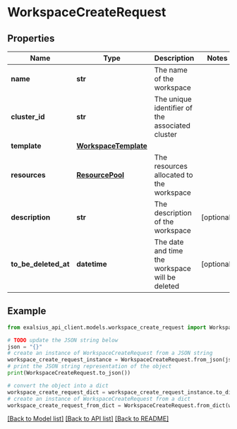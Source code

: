 # WorkspaceCreateRequest


## Properties

Name | Type | Description | Notes
------------ | ------------- | ------------- | -------------
**name** | **str** | The name of the workspace | 
**cluster_id** | **str** | The unique identifier of the associated cluster | 
**template** | [**WorkspaceTemplate**](WorkspaceTemplate.md) |  | 
**resources** | [**ResourcePool**](ResourcePool.md) | The resources allocated to the workspace | 
**description** | **str** | The description of the workspace | [optional] 
**to_be_deleted_at** | **datetime** | The date and time the workspace will be deleted | [optional] 

## Example

```python
from exalsius_api_client.models.workspace_create_request import WorkspaceCreateRequest

# TODO update the JSON string below
json = "{}"
# create an instance of WorkspaceCreateRequest from a JSON string
workspace_create_request_instance = WorkspaceCreateRequest.from_json(json)
# print the JSON string representation of the object
print(WorkspaceCreateRequest.to_json())

# convert the object into a dict
workspace_create_request_dict = workspace_create_request_instance.to_dict()
# create an instance of WorkspaceCreateRequest from a dict
workspace_create_request_from_dict = WorkspaceCreateRequest.from_dict(workspace_create_request_dict)
```
[[Back to Model list]](../README.md#documentation-for-models) [[Back to API list]](../README.md#documentation-for-api-endpoints) [[Back to README]](../README.md)


